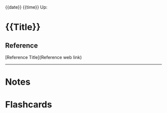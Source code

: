 {{date}} {{time}}
Up:
# {{Title}}

## Reference
[Reference Title](Reference web link)
___
# Notes

# Flashcards